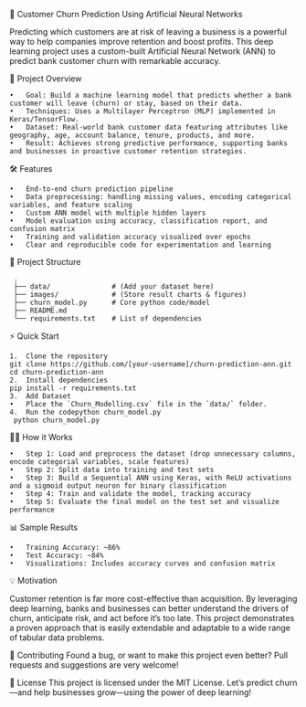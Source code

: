 🧠 Customer Churn Prediction Using Artificial Neural Networks

Predicting which customers are at risk of leaving a business is a powerful way to help companies improve retention and boost profits. This deep learning project uses a custom-built Artificial Neural Network (ANN) to predict bank customer churn with remarkable accuracy.



🚀 Project Overview

	•	Goal: Build a machine learning model that predicts whether a bank customer will leave (churn) or stay, based on their data.
	•	Techniques: Uses a Multilayer Perceptron (MLP) implemented in Keras/TensorFlow.
	•	Dataset: Real-world bank customer data featuring attributes like geography, age, account balance, tenure, products, and more.
	•	Result: Achieves strong predictive performance, supporting banks and businesses in proactive customer retention strategies.


🛠️ Features

	•	End-to-end churn prediction pipeline
	•	Data preprocessing: handling missing values, encoding categorical variables, and feature scaling
	•	Custom ANN model with multiple hidden layers
	•	Model evaluation using accuracy, classification report, and confusion matrix
	•	Training and validation accuracy visualized over epochs
	•	Clear and reproducible code for experimentation and learning


📂 Project Structure

     .
     ├── data/               # (Add your dataset here)
     ├── images/             # (Store result charts & figures)
     ├── churn_model.py      # Core python code/model
     ├── README.md
     └── requirements.txt    # List of dependencies


⚡ Quick Start


	1.	Clone the repository
    git clone https://github.com/[your-username]/churn-prediction-ann.git
    cd churn-prediction-ann
    2.	Install dependencies
    pip install -r requirements.txt
    3.	Add Dataset
	•	Place the `Churn_Modelling.csv` file in the `data/` folder.
	4.	Run the codepython churn_model.py
     python churn_model.py

🧑‍💻 How it Works


	•	Step 1: Load and preprocess the dataset (drop unnecessary columns, encode categorial variables, scale features)
	•	Step 2: Split data into training and test sets
	•	Step 3: Build a Sequential ANN using Keras, with ReLU activations and a sigmoid output neuron for binary classification
	•	Step 4: Train and validate the model, tracking accuracy
	•	Step 5: Evaluate the final model on the test set and visualize performance


📊 Sample Results


	•	Training Accuracy: ~86%
	•	Test Accuracy: ~84%
	•	Visualizations: Includes accuracy curves and confusion matrix

💡 Motivation

Customer retention is far more cost-effective than acquisition. By leveraging deep learning, banks and businesses can better understand the drivers of churn, anticipate risk, and act before it’s too late. This project demonstrates a proven approach that is easily extendable and adaptable to a wide range of tabular data problems.

📝 Contributing
Found a bug, or want to make this project even better? Pull requests and suggestions are very welcome!

📜 License
This project is licensed under the MIT License.
Let’s predict churn—and help businesses grow—using the power of deep learning!


